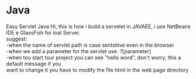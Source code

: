 # Java
Easy Servlet Java
Hi,
this is how i build a servelet in JAVAEE, i use NetBeans IDE e GlassFish for loal Server.
<br>suggest: <br>
-when the name of servlet path is case sentsitive even in the browser<br>
-when we add a parameter for the servlet use: ?[parameter]<br>
-when tou start tour project you can see "hello word", don't worry, this a default message if you<br>
 want to change it you have to modify the file html in the web page directory<br>
 
 
